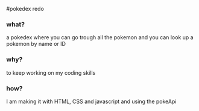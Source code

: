 #pokedex redo
### what?
a pokedex where you can go trough all the pokemon and you can look up a pokemon by name or ID

### why?

to keep working on my coding skills

### how?

I am making it with HTML, CSS and javascript and using the pokeApi